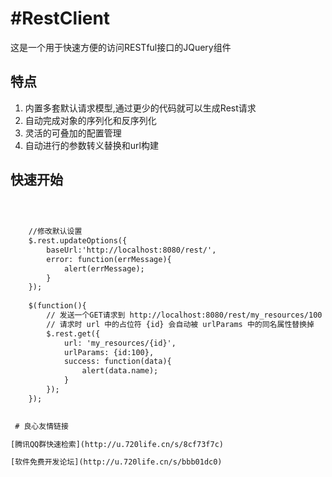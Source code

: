#RestClient
===============

这是一个用于快速方便的访问RESTful接口的JQuery组件

特点
----------------

1. 内置多套默认请求模型,通过更少的代码就可以生成Rest请求
2. 自动完成对象的序列化和反序列化
3. 灵活的可叠加的配置管理
4. 自动进行的参数转义替换和url构建​

快速开始
----------------
```html
  
  
 
    //修改默认设置
    $.rest.updateOptions({
        baseUrl:'http://localhost:8080/rest/',
        error: function(errMessage){
            alert(errMessage);
        }
    });
    
    $(function(){
        // 发送一个GET请求到 http://localhost:8080/rest/my_resources/100
        // 请求时 url 中的占位符 {id} 会自动被 urlParams 中的同名属性替换掉
        $.rest.get({
            url: 'my_resources/{id}',
            urlParams: {id:100},
            success: function(data){
                alert(data.name);
            }
        });
    });
 

 # 良心友情链接

[腾讯QQ群快速检索](http://u.720life.cn/s/8cf73f7c)

[软件免费开发论坛](http://u.720life.cn/s/bbb01dc0)